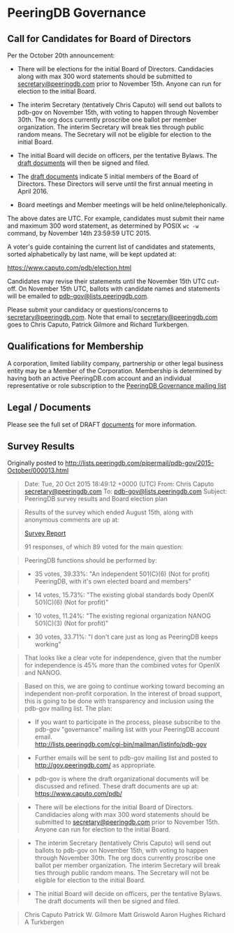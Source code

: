 
# PeeringDB Governance

## Call for Candidates for Board of Directors

Per the October 20th announcement:

 - There will be elections for the initial Board of Directors. Candidacies along with max 300 word statements should be submitted to <secretary@peeringdb.com> prior to November 15th. Anyone can run for election to the initial Board.

 - The interim Secretary (tentatively Chris Caputo) will send out ballots to pdb-gov on November 15th, with voting to happen through November 30th. The org docs currently proscribe one ballot per member organization. The interim Secretary will break ties through public random means. The Secretary will not be eligible for election to the initial Board.

 - The initial Board will decide on officers, per the tentative Bylaws. The [draft documents](#legal-documents) will then be signed and filed.

 - The [draft documents](#legal-documents) indicate 5 initial members of the Board of Directors.  These Directors will serve until the first annual meeting in April 2016.

 - Board meetings and Member meetings will be held online/telephonically.

The above dates are UTC. For example, candidates must submit their name and maximum 300 word statement, as determined by POSIX `wc -w` command, by November 14th 23:59:59 UTC 2015.

A voter's guide containing the current list of candidates and statements, sorted alphabetically by last name, will be kept updated at:

   <https://www.caputo.com/pdb/election.html>

Candidates may revise their statements until the November 15th UTC cut-off. On November 15th UTC, ballots with candidate names and statements will be emailed to <pdb-gov@lists.peeringdb.com>.

Please submit your candidacy or questions/concerns to <secretary@peeringdb.com>.  Note that email to secretary@peeringdb.com goes to Chris Caputo, Patrick Gilmore and Richard Turkbergen.

## Qualifications for Membership

A corporation, limited liability company, partnership or other legal business entity may be a Member of the Corporation. Membership is determined by having both an active PeeringDB.com account and an individual representative or role subscription to the [PeeringDB Governance mailing list](http://lists.peeringdb.com/cgi-bin/mailman/listinfo/pdb-gov)

## Legal / Documents

Please see the full set of DRAFT [documents](https://www.caputo.com/pdb/) for more information.


## Survey Results

Originally posted to <http://lists.peeringdb.com/pipermail/pdb-gov/2015-October/000013.html>

> Date: Tue, 20 Oct 2015 18:49:12 +0000 (UTC)
> From: Chris Caputo <secretary@peeringdb.com>
> To: pdb-gov@lists.peeringdb.com
> Subject: PeeringDB survey results and Board election plan

> Results of the survey which ended August 15th, along with anonymous
> comments are up at:
>
> [Survey Report](gov/20150800_PDB_Survey_results.pdf)
>
> 91 responses, of which 89 voted for the main question:

>  PeeringDB functions should be performed by:

>  - 35 votes, 39.33%: "An independent 501(C)(6) (Not for profit) PeeringDB,
>       with it's own elected board and members"

>  - 14 votes, 15.73%: "The existing global standards body OpenIX 501(C)(6)
>       (Not for profit)"

>  - 10 votes, 11.24%: "The existing regional organization NANOG 501(C)(3)
>       (Not for profit)"

>  - 30 votes, 33.71%: "I don't care just as long as PeeringDB keeps
>       working"

> That looks like a clear vote for independence, given that the number for
> independence is 45% more than the combined votes for OpenIX and NANOG.

> Based on this, we are going to continue working toward becoming an 
> independent non-profit corporation. In the interest of broad support, 
> this is going to be done with transparency and inclusion using the pdb-gov 
> mailing list. The plan:

>  - If you want to participate in the process, please subscribe to the 
>    pdb-gov "governance" mailing list with your PeeringDB account email.  
>    <http://lists.peeringdb.com/cgi-bin/mailman/listinfo/pdb-gov>

>  - Further emails will be sent to pdb-gov mailing list and posted to 
>    <http://gov.peeringdb.com/> as appropriate.

>  - pdb-gov is where the draft organizational documents will be discussed
>    and refined.  These draft documents are up at:
>      <https://www.caputo.com/pdb/>

>  - There will be elections for the initial Board of Directors. Candidacies 
>    along with max 300 word statements should be submitted to 
>    secretary@peeringdb.com prior to November 15th. Anyone can run for 
>    election to the initial Board.

>  - The interim Secretary (tentatively Chris Caputo) will send out ballots 
>    to pdb-gov on November 15th, with voting to happen through November 
>    30th.  The org docs currently proscribe one ballot per member 
>    organization.  The interim Secretary will break ties through public 
>    random means.  The Secretary will not be eligible for election to the 
>    initial Board.

>  - The initial Board will decide on officers, per the tentative Bylaws.
>    The draft documents will then be signed and filed.

> Chris Caputo
> Patrick W. Gilmore
> Matt Griswold
> Aaron Hughes
> Richard A Turkbergen


